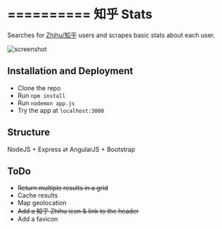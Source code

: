 ==========
知乎 Stats
==========

Searches for [Zhihu/知乎](http://www.zhihu.com/explore) users and scrapes basic stats about each user.

![screenshot](http://i.imgur.com/mknjtzZ.png)

## Installation and Deployment
* Clone the repo
* Run `npm install`
* Run `nodemon app.js` 
* Try the app at `localhost:3000`

## Structure

NodeJS + Express ⇄ AngularJS + Bootstrap

## ToDo
* ~~Return multiple results in a grid~~
* Cache results
* Map geolocation
* ~~Add a 知乎 Zhihu icon & link to the header~~
* Add a favicon

